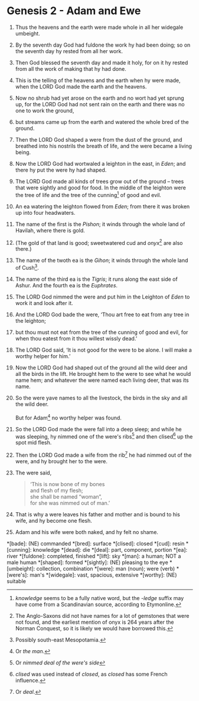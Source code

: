 # Genesis 2 - Adam and Ewe

1. Thus the heavens and the earth were made whole in all her widegale umbeight.
2. By the seventh day God had fuldone the work hy had been doing; so on the
   seventh day hy rested from all her work.
3. Then God blessed the seventh day and made it holy, for on it hy rested from
   all the work of making that hy had done.
4. This is the telling of the heavens and the earth when hy were made, when the
   LORD God made the earth and the heavens.
5. Now no shrub had yet arose on the earth and no wort had yet sprung up, for
   the LORD God had not sent rain on the earth and there was no one to work the
   ground,
6. but streams came up from the earth and watered the whole bred of the ground.
7. Then the LORD God shaped a were from the dust of the ground, and breathed
   into his nostrils the breath of life, and the were became a living being.
8. Now the LORD God had wortwaled a leighton in the east, in *Eden*; and there
   hy put the were hy had shaped.
9. The LORD God made all kinds of trees grow out of the ground – trees that
   were sightly and good for food. In the middle of the leighton were the tree
   of life and the tree of the cunning[^cunning] of good and evil.
10. An ea watering the leighton flowed from *Eden*; from there it was broken up
    into four headwaters.
11. The name of the first is the *Pishon*; it winds through the whole land of
    Havilah, where there is gold.
12. (The gold of that land is good; sweetwatered cud and *onyx*[^onyx] are also
    there.)
13. The name of the twoth ea is the *Gihon*; it winds through the whole land of
    Cush[^Cush].
14. The name of the third ea is the *Tigris*; it runs along the east side of
    Ashur. And the fourth ea is the *Euphrates*.
15. The LORD God nimmed the were and put him in the Leighton of *Eden* to work
    it and look after it.
16. And the LORD God bade the were, ‘Thou art free to eat from any tree in the
    leighton;
17. but thou must not eat from the tree of the cunning of good and evil, for
    when thou eatest from it thou willest wissly dead.’
18. The LORD God said, ‘It is not good for the were to be alone. I will make a
    worthy helper for him.’
19. Now the LORD God had shaped out of the ground all the wild deer and all the
    birds in the lift. He brought hem to the were to see what he would name
    hem; and whatever the were named each living deer, that was its name.
20. So the were yave names to all the livestock, the birds in the sky and all
    the wild deer. <br/></br> But for Adam[^Adam] no worthy helper was found.
21. So the LORD God made the were fall into a deep sleep; and while he was
    sleeping, hy nimmed one of the were's ribs[^ribs] and then clised[^closed]
    up the spot mid flesh.
22. Then the LORD God made a wife from the rib[^rib] he had nimmed out of the
    were, and hy brought her to the were.
23. The were said,

    > ‘This is now bone of my bones<br/>
    >   and flesh of my flesh;<br/>
    > she shall be named “woman”,</br> for she was nimmed out of man.’<br/>

24. That is why a were leaves his father and mother and is bound to his wife,
    and hy become one flesh.
25. Adam and his wife were both naked, and hy felt no shame.

<!-- Abbreviations -->
*[bade]: (NE) commanded
*[bred]: surface
*[clised]: closed
*[cud]: resin
*[cunning]: knowledge
*[dead]: die
*[deal]: part, component, portion
*[ea]: river
*[fuldone]: completed, finished
*[lift]: sky
*[man]: a human; NOT a male human
*[shaped]: formed
*[sightly]: (NE) pleasing to the eye
*[umbeight]: collection, combination
*[were]: man (noun); were (verb)
*[were's]: man's
*[widegale]: vast, spacious, extensive
*[worthy]: (NE) suitable

<!-- Footnotes -->
[^cunning]: *knowledge* seems to be a fully native word, but the *-ledge*
    suffix may have come from a Scandinavian source, according to Etymonline.
[^Cush]: Possibly south-east Mesopotamia.
[^Adam]: Or *the man*.
[^ribs]: Or *nimmed deal of the were's side*
[^rib]: Or *deal*.
[^closed]: *clised* was used instead of *closed*, as *closed* has some French
    influence.
[^onyx]: The Anglo-Saxons did not have names for a lot of gemstones that were
    not found, and the earliest mention of onyx is 264 years after the Norman
    Conquest, so it is likely we would have borrowed this.
